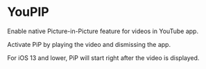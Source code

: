 # YouPIP

Enable native Picture-in-Picture feature for videos in YouTube app.

Activate PiP by playing the video and dismissing the app.

For iOS 13 and lower, PiP will start right after the video is displayed.
